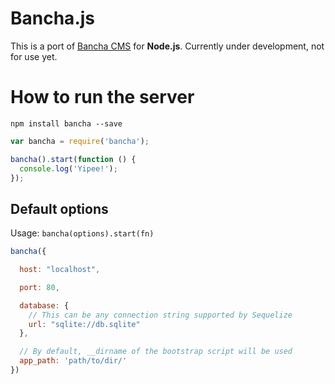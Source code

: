 # Bancha.js

This is a port of [Bancha CMS](https://github.com/squallstar/bancha) for **Node.js**. Currently under development, not for use yet.

# How to run the server

```
npm install bancha --save
```

```javascript
var bancha = require('bancha');

bancha().start(function () {
  console.log('Yipee!');
});
```

## Default options

Usage: `bancha(options).start(fn)`

```javascript
bancha({

  host: "localhost",

  port: 80,

  database: {
    // This can be any connection string supported by Sequelize
    url: "sqlite://db.sqlite"
  },

  // By default, __dirname of the bootstrap script will be used
  app_path: 'path/to/dir/'
})
```